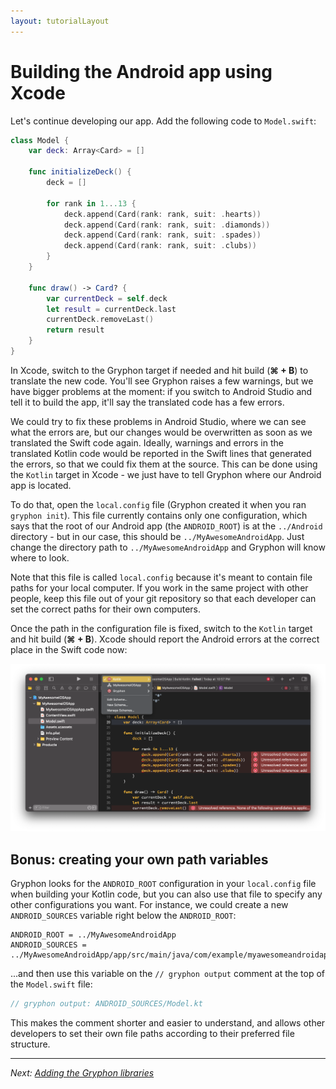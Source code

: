 ```yaml
---
layout: tutorialLayout
---
```


# Building the Android app using Xcode

Let's continue developing our app. Add the following code to `Model.swift`:

```` swift
class Model {
    var deck: Array<Card> = []

    func initializeDeck() {
        deck = []

        for rank in 1...13 {
            deck.append(Card(rank: rank, suit: .hearts))
            deck.append(Card(rank: rank, suit: .diamonds))
            deck.append(Card(rank: rank, suit: .spades))
            deck.append(Card(rank: rank, suit: .clubs))
        }
    }

    func draw() -> Card? {
        var currentDeck = self.deck
        let result = currentDeck.last
        currentDeck.removeLast()
        return result
    }
}
````

In Xcode, switch to the Gryphon target if needed and hit build (**⌘ + B**) to translate the new code. You'll see Gryphon raises a few warnings, but we have bigger problems at the moment: if you switch to Android Studio and tell it to build the app, it'll say the translated code has a few errors.

We could try to fix these problems in Android Studio, where we can see what the errors are, but our changes would be overwritten as soon as we translated the Swift code again. Ideally, warnings and errors in the translated Kotlin code would be reported in the Swift lines that generated the errors, so that we could fix them at the source. This can be done using the `Kotlin` target in Xcode - we just have to tell Gryphon where our Android app is located.

To do that, open the `local.config` file (Gryphon created it when you ran `gryphon init`). This file currently contains only one configuration, which says that the root of our Android app (the `ANDROID_ROOT`) is at the `../Android` directory - but in our case, this should be `../MyAwesomeAndroidApp`. Just change the directory path to `../MyAwesomeAndroidApp` and Gryphon will know where to look.

Note that this file is called `local.config` because it's meant to contain file paths for your local computer. If you work in the same project with other people, keep this file out of your git repository so that each developer can set the correct paths for their own computers.

Once the path in the configuration file is fixed, switch to the `Kotlin` target and hit build (**⌘ + B**). Xcode should report the Android errors at the correct place in the Swift code now:

![Kotlin errors in Xcode](assets/images/iOS/ios8.png)

## Bonus: creating your own path variables

Gryphon looks for the `ANDROID_ROOT` configuration in your `local.config` file when building your Kotlin code, but you can also use that file to specify any other configurations you want. For instance, we could create a new `ANDROID_SOURCES` variable right below the `ANDROID_ROOT`:

````
ANDROID_ROOT = ../MyAwesomeAndroidApp
ANDROID_SOURCES = ../MyAwesomeAndroidApp/app/src/main/java/com/example/myawesomeandroidapp
````

...and then use this variable on the `// gryphon output` comment at the top of the `Model.swift` file:

```` swift
// gryphon output: ANDROID_SOURCES/Model.kt
````

This makes the comment shorter and easier to understand, and allows other developers to set their own file paths according to their preferred file structure.


---

*Next: [Adding the Gryphon libraries](addingTheGryphonLibraries.html)*


